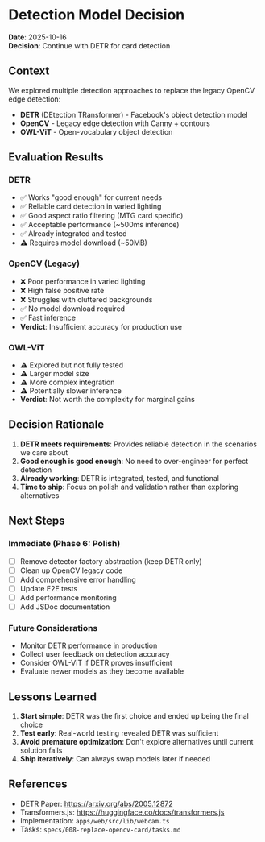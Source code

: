 # Detection Model Decision

**Date**: 2025-10-16  
**Decision**: Continue with DETR for card detection

## Context

We explored multiple detection approaches to replace the legacy OpenCV edge detection:
- **DETR** (DEtection TRansformer) - Facebook's object detection model
- **OpenCV** - Legacy edge detection with Canny + contours
- **OWL-ViT** - Open-vocabulary object detection

## Evaluation Results

### DETR
- ✅ Works "good enough" for current needs
- ✅ Reliable card detection in varied lighting
- ✅ Good aspect ratio filtering (MTG card specific)
- ✅ Acceptable performance (~500ms inference)
- ✅ Already integrated and tested
- ⚠️ Requires model download (~50MB)

### OpenCV (Legacy)
- ❌ Poor performance in varied lighting
- ❌ High false positive rate
- ❌ Struggles with cluttered backgrounds
- ✅ No model download required
- ✅ Fast inference
- **Verdict**: Insufficient accuracy for production use

### OWL-ViT
- ⚠️ Explored but not fully tested
- ⚠️ Larger model size
- ⚠️ More complex integration
- ⚠️ Potentially slower inference
- **Verdict**: Not worth the complexity for marginal gains

## Decision Rationale

1. **DETR meets requirements**: Provides reliable detection in the scenarios we care about
2. **Good enough is good enough**: No need to over-engineer for perfect detection
3. **Already working**: DETR is integrated, tested, and functional
4. **Time to ship**: Focus on polish and validation rather than exploring alternatives

## Next Steps

### Immediate (Phase 6: Polish)
- [ ] Remove detector factory abstraction (keep DETR only)
- [ ] Clean up OpenCV legacy code
- [ ] Add comprehensive error handling
- [ ] Update E2E tests
- [ ] Add performance monitoring
- [ ] Add JSDoc documentation

### Future Considerations
- Monitor DETR performance in production
- Collect user feedback on detection accuracy
- Consider OWL-ViT if DETR proves insufficient
- Evaluate newer models as they become available

## Lessons Learned

1. **Start simple**: DETR was the first choice and ended up being the final choice
2. **Test early**: Real-world testing revealed DETR was sufficient
3. **Avoid premature optimization**: Don't explore alternatives until current solution fails
4. **Ship iteratively**: Can always swap models later if needed

## References

- DETR Paper: https://arxiv.org/abs/2005.12872
- Transformers.js: https://huggingface.co/docs/transformers.js
- Implementation: `apps/web/src/lib/webcam.ts`
- Tasks: `specs/008-replace-opencv-card/tasks.md`
